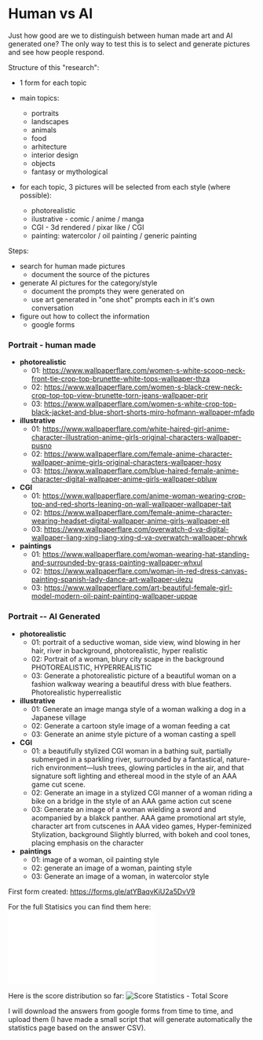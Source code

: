 # Human vs AI

Just how good are we to distinguish between human made art and AI generated one? The only way to test this is to select and generate pictures and see how people respond. 


Structure of this "research": 
- 1 form for each topic
- main topics:
    - portraits
    - landscapes
    - animals
    - food
    - arhitecture
    - interior design
    - objects
    - fantasy or mythological

- for each topic, 3 pictures will be selected from each style (where possible):
    - photorealistic
    - ilustrative - comic / anime / manga
    - CGI - 3d rendered / pixar like / CGI
    - painting: watercolor / oil painting / generic painting 
    

Steps:
- search for human made pictures
    - document the source of the pictures
- generate AI pictures for the category/style 
    - document the prompts they were generated on
    - use art generated in "one shot" prompts each in it's own conversation
- figure out how to collect the information 
    - google forms


### Portrait - human made
- **photorealistic**
    - 01: https://www.wallpaperflare.com/women-s-white-scoop-neck-front-tie-crop-top-brunette-white-tops-wallpaper-thza
    - 02: https://www.wallpaperflare.com/women-s-black-crew-neck-crop-top-top-view-brunette-torn-jeans-wallpaper-prir
    - 03: https://www.wallpaperflare.com/women-s-white-crop-top-black-jacket-and-blue-short-shorts-miro-hofmann-wallpaper-mfadp
- **illustrative**
    - 01: https://www.wallpaperflare.com/white-haired-girl-anime-character-illustration-anime-girls-original-characters-wallpaper-pusno
    - 02: https://www.wallpaperflare.com/female-anime-character-wallpaper-anime-girls-original-characters-wallpaper-hosy
    - 03: https://www.wallpaperflare.com/blue-haired-female-anime-character-digital-wallpaper-anime-girls-wallpaper-pbluw
- **CGI**
    - 01: https://www.wallpaperflare.com/anime-woman-wearing-crop-top-and-red-shorts-leaning-on-wall-wallpaper-wallpaper-tait
    - 02: https://www.wallpaperflare.com/female-anime-character-wearing-headset-digital-wallpaper-anime-girls-wallpaper-eit
    - 03: https://www.wallpaperflare.com/overwatch-d-va-digital-wallpaper-liang-xing-liang-xing-d-va-overwatch-wallpaper-phrwk
- **paintings**
    - 01: https://www.wallpaperflare.com/woman-wearing-hat-standing-and-surrounded-by-grass-painting-wallpaper-whxul
    - 02: https://www.wallpaperflare.com/woman-in-red-dress-canvas-painting-spanish-lady-dance-art-wallpaper-ulezu
    - 03: https://www.wallpaperflare.com/art-beautiful-female-girl-model-modern-oil-paint-painting-wallpaper-uppqe

### Portrait -- AI Generated
- **photorealistic**
    - 01: portrait of a seductive woman, side view, wind blowing in her hair, river in background, photorealistic, hyper realistic
    - 02: Portrait of a woman, blury city scape in the background PHOTOREALISTIC, HYPERREALISTIC
    - 03: Generate a photorealistic picture of a beautiful woman on a fashion walkway wearing a beautiful dress with blue feathers. Photorealistic hyperrealistic 
- **illustrative**
    - 01: Generate an image manga style of a woman walking a dog in a Japanese village
    - 02: Generate a cartoon style image of a woman feeding a cat
    - 03: Generate an anime style picture of a woman casting a spell
- **CGI**
    - 01: a beautifully stylized CGI woman in a bathing suit, partially submerged in a sparkling river, surrounded by a fantastical, nature-rich environment—lush trees, glowing particles in the air, and that signature soft lighting and ethereal mood in the style of an AAA game cut scene.
    - 02: Generate an image in a stylized CGI manner of a woman riding a bike on a bridge in the style of an AAA game action cut scene
    - 03: Generate an image of  a woman wielding a sword and acompanied by a blakck panther. AAA game promotional art style, character art from cutscenes in AAA video games, Hyper-feminized Stylization, background Slightly blurred, with bokeh and cool tones, placing emphasis on the character
- **paintings**
    - 01: image of a woman, oil painting style 
    - 02: generate an image of a woman, painting style 
    - 03: Generate an image of a woman, in watercolor style


First form created: https://forms.gle/atYBaqvKiU2a5DvV9 

For the full Statisics you can find them here: ![click here for full statistics](Statistics/statistics.md)

Here is the score distribution so far:
![Score Statistics - Total Score](score.jpg) 


I will download the answers from google forms from time to time, and upload them (I have made a small script that will generate automatically the statistics page based on the answer CSV).




